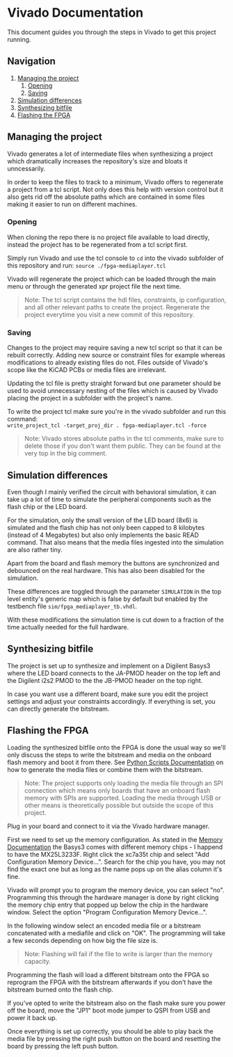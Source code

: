 # Vivado Documentation

This document guides you through the steps in Vivado to get this project running.

## Navigation

1. [Managing the project](#managing-the-project)
   1. [Opening](#opening)
   2. [Saving](#saving)
2. [Simulation differences](#simulation-differences)
3. [Synthesizing bitfile](#synthesizing-bitfile)
4. [Flashing the FPGA](#flashing-the-fpga)


## Managing the project

Vivado generates a lot of intermediate files when synthesizing a project which
dramatically increases the repository's size and bloats it unncessarily.

In order to keep the files to track to a minimum, Vivado offers to
regenerate a project from a tcl script.
Not only does this help with version control but it also gets rid off the
absolute paths which are contained in some files making it easier to run
on different machines.


### Opening

When cloning the repo there is no project file available to load directly,
instead the project has to be regenerated from a tcl script first.

Simply run Vivado and use the tcl console to `cd` into the vivado subfolder of this repository and run: `source ./fpga-mediaplayer.tcl`

Vivado will regenerate the project which can be loaded through the main menu
or through the generated xpr project file the next time.

> Note: The tcl script contains the hdl files, constraints, ip configuration,
> and all other relevant paths to create the project. Regenerate the project
> everytime you visit a new commit of this repository.


### Saving

Changes to the project may require saving a new tcl script so that
it can be rebuilt correctly. Adding new source or constraint files
for example whereas modifications to already existing files do not.
Files outside of Vivado's scope like the KiCAD PCBs or media files are irrelevant.

Updating the tcl file is pretty straight forward but one parameter
should be used to avoid unnecessary nesting of the files which is
caused by Vivado placing the project in a subfolder with the project's name.

To write the project tcl make sure you're in the vivado subfolder and run this command:<br>`write_project_tcl -target_proj_dir . fpga-mediaplayer.tcl -force`

> Note: Vivado stores absolute paths in the tcl comments,
> make sure to delete those if you don't want them public.
> They can be found at the very top in the big comment.


## Simulation differences

Even though I mainly verified the circuit with behavioral simulation, it can
take up a lot of time to simulate the peripheral components such as the
flash chip or the LED board.

For the simulation, only the small version of the LED board (8x6) is simulated
and the flash chip has not only been capped to 8 kilobytes (instead of 4 Megabytes) but also only implements the basic READ command.
That also means that the media files ingested into the simulation are also
rather tiny.

Apart from the board and flash memory the buttons are synchronized and debounced
on the real hardware. This has also been disabled for the simulation.

These differences are toggled through the parameter `SIMULATION` in the
top level entity's generic map which is false by default but enabled
by the testbench file `sim/fpga_mediaplayer_tb.vhdl`.

With these modifications the simulation time is cut down to a fraction of the
time actually needed for the full hardware.


## Synthesizing bitfile

The project is set up to synthesize and implement on a Digilent Basys3 where
the LED board connects to the JA-PMOD header on the top left and the
Digilent i2s2 PMOD to the the JB-PMOD header on the top right.

In case you want use a different board, make sure you edit the project settings
and adjust your constraints accordingly.
If everything is set, you can directly generate the bitstream.


## Flashing the FPGA

Loading the synthesized bitfile onto the FPGA is done the usual way so we'll only
discuss the steps to write the bitstream and media on the onboard flash memory
and boot it from there. See [Python Scripts Documentation](python.md)
on how to generate the media files or combine them with the bitstream.

> Note: The project supports only loading the media file through an SPI connection
> which means only boards that have an onboard flash memory with SPIs are
> supported. Loading the media through USB or other means is theoretically
> possible but outside the scope of this project.

Plug in your board and connect to it via the Vivado hardware manager.

First we need to set up the memory configuration. As stated in the
[Memory Documentation](memory.md) the Basys3 comes with different
memory chips - I happend to have the MX25L3233F.
Right click the xc7a35t chip and select "Add Configuration Memory Device...".
Search for the chip you have, you may not find the exact one but as long
as the name pops up on the alias column it's fine.

Vivado will prompt you to program the memory device, you can select "no".
Programming this through the hardware manager is done by right clicking the
memory chip entry that popped up below the chip in the hardware window.
Select the option "Program Configuration Memory Device...".

In the following window select an encoded media file or a bitstream concatenated
with a mediafile and click on "OK". The programming will take a few seconds
depending on how big the file size is.

> Note: Flashing will fail if the file to write is larger than the memory capacity.

Programming the flash will load a different bitstream onto the FPGA so
reprogram the FPGA with the bitstream afterwards if you don't have the bitstream
burned onto the flash chip.

If you've opted to write the bitstream also on the flash make sure you
power off the board, move the "JP1" boot mode jumper to QSPI from USB
and power it back up.

Once everything is set up correctly, you should be able to play back the media
file by pressing the right push button on the board and resetting the board by
pressing the left push button.
